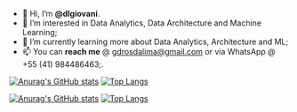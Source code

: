 - 👋 Hi, I’m <b>@dlgiovani</b>.
- 👀 I’m interested in Data Analytics, Data Architecture and Machine Learning;
- 🌱 I’m currently learning more about Data Analytics, Architecture and ML;
- 📫 You can <b>reach me</b> @ gdrosdalima@gmail.com or via WhatsApp @ +55 (41) 984486463;.


[![Anurag's GitHub stats](https://github-readme-stats.vercel.app/api?username=dlgiovani&count_private=true&theme=aura&show_icons=true#gh-dark-mode-only)](https://github.com/dlgiovani/github-readme-stats#gh-dark-mode-only)
[![Top Langs](https://github-readme-stats.vercel.app/api/top-langs/?username=anuraghazra&layout=compact&theme=aura&show_icons=true#gh-dark-mode-only)](https://github.com/dlgiovani/github-readme-stats#gh-dark-mode-only)

[![Anurag's GitHub stats](https://github-readme-stats.vercel.app/api?username=dlgiovani&count_private=true&theme=buefy&show_icons=true#gh-light-mode-only)](https://github.com/dlgiovani/github-readme-stats#gh-light-mode-only)
[![Top Langs](https://github-readme-stats.vercel.app/api/top-langs/?username=anuraghazra&layout=compact&theme=aura&show_icons=true#gh-light-mode-only)](https://github.com/dlgiovani/github-readme-stats#gh-light-mode-only)
